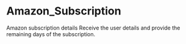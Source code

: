 # Amazon_Subscription
Amazon subscription details
Receive the user details and provide the remaining days of the subscription.
